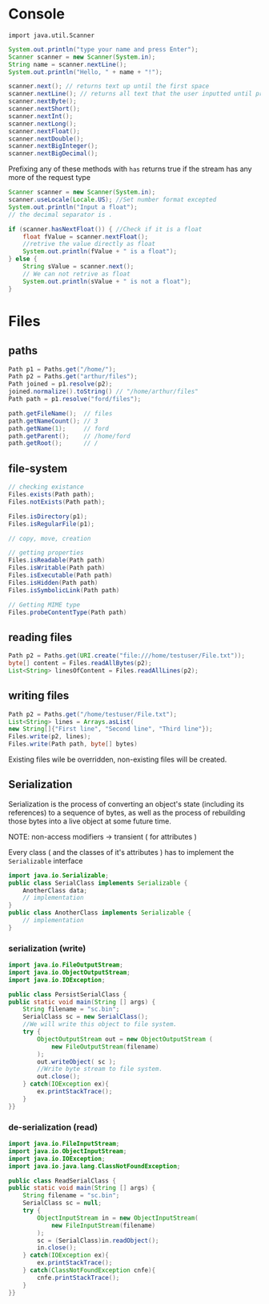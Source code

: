 # Console

`import java.util.Scanner`

```java
System.out.println("type your name and press Enter");
Scanner scanner = new Scanner(System.in);
String name = scanner.nextLine();
System.out.println("Hello, " + name + "!");

scanner.next(); // returns text up until the first space
scanner.nextLine(); // returns all text that the user inputted until pressing enter
scanner.nextByte();
scanner.nextShort();
scanner.nextInt();
scanner.nextLong();
scanner.nextFloat();
scanner.nextDouble();
scanner.nextBigInteger();
scanner.nextBigDecimal();
```

Prefixing any of these methods with `has` returns true if the stream has any more of the request type

```java
Scanner scanner = new Scanner(System.in);
scanner.useLocale(Locale.US); //Set number format excepted
System.out.println("Input a float");
// the decimal separator is .

if (scanner.hasNextFloat()) { //Check if it is a float
	float fValue = scanner.nextFloat();
	//retrive the value directly as float
	System.out.println(fValue + " is a float");
} else {
	String sValue = scanner.next();
	// We can not retrive as float
	System.out.println(sValue + " is not a float");
}
```

# Files

## paths

```java
Path p1 = Paths.get("/home/");
Path p2 = Paths.get("arthur/files");
Path joined = p1.resolve(p2);
joined.normalize().toString() // "/home/arthur/files"
Path path = p1.resolve("ford/files");

path.getFileName();  // files
path.getNameCount(); // 3
path.getName(1);     // ford
path.getParent();    // /home/ford
path.getRoot();      // /
```

## file-system

```java
// checking existance
Files.exists(Path path);
Files.notExists(Path path);

Files.isDirectory(p1);
Files.isRegularFile(p1);

// copy, move, creation

// getting properties
Files.isReadable(Path path)
Files.isWritable(Path path)
Files.isExecutable(Path path)
Files.isHidden(Path path)
Files.isSymbolicLink(Path path)

// Getting MIME type
Files.probeContentType(Path path)
```

## reading files

```java
Path p2 = Paths.get(URI.create("file:///home/testuser/File.txt"));
byte[] content = Files.readAllBytes(p2);
List<String> linesOfContent = Files.readAllLines(p2);
```

## writing files

```java
Path p2 = Paths.get("/home/testuser/File.txt");
List<String> lines = Arrays.asList(
new String[]{"First line", "Second line", "Third line"});
Files.write(p2, lines);
Files.write(Path path, byte[] bytes)
```

Existing files wile be overridden, non-existing files will be created.

## Serialization

Serialization is the process of converting an object's state (including its references) to a sequence of bytes, as well as the process of rebuilding those bytes into a live object at some future time.

NOTE: non-access modifiers -> transient ( for attributes )

Every class ( and the classes of it's attributes ) has to implement the `Serializable` interface 

```java
import java.io.Serializable;
public class SerialClass implements Serializable {
	AnotherClass data;
	// implementation
}
public class AnotherClass implements Serializable {
	// implementation
}
```

### serialization (write)

```java
import java.io.FileOutputStream;
import java.io.ObjectOutputStream;
import java.io.IOException;

public class PersistSerialClass {
public static void main(String [] args) {
	String filename = "sc.bin";
	SerialClass sc = new SerialClass();
	//We will write this object to file system.
	try {
		ObjectOutputStream out = new ObjectOutputStream (
			new FileOutputStream(filename)
		);
		out.writeObject( sc );
		//Write byte stream to file system.
		out.close();
	} catch(IOException ex){
		ex.printStackTrace();
	}
}}
```

### de-serialization (read)

```java
import java.io.FileInputStream;
import java.io.ObjectInputStream;
import java.io.IOException;
import java.io.java.lang.ClassNotFoundException;

public class ReadSerialClass {
public static void main(String [] args) {
	String filename = "sc.bin";
	SerialClass sc = null;
	try {
		ObjectInputStream in = new ObjectInputStream(
			new FileInputStream(filename)
		);
		sc = (SerialClass)in.readObject();
		in.close();
	} catch(IOException ex){
		ex.printStackTrace();
	} catch(ClassNotFoundException cnfe){
		cnfe.printStackTrace();
	}
}}
```
